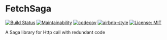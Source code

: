 # FetchSaga 

[![Build Status](https://travis-ci.org/pasalino/fetch-saga.svg?branch=master)](https://travis-ci.org/pasalino/fetch-saga)
[![Maintainability](https://api.codeclimate.com/v1/badges/39e16bdb9565432e4fcc/maintainability)](https://codeclimate.com/github/pasalino/fetch-saga/maintainability)
[![codecov](https://codecov.io/gh/pasalino/fetch-saga/branch/master/graph/badge.svg)](https://codecov.io/gh/pasalino/fetch-saga)
[![airbnb-style](https://img.shields.io/badge/eslint-airbnb-4B32C3.svg)](https://github.com/airbnb/javascript)
[![License: MIT](https://img.shields.io/badge/License-MIT-yellow.svg)](https://opensource.org/licenses/MIT)

A Saga library for Http call with redundant code
